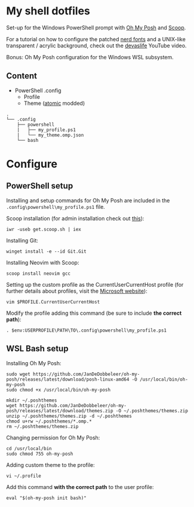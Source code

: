 # My shell dotfiles

Set-up for the Windows PowerShell prompt with [Oh My Posh](https://github.com/JanDeDobbeleer/oh-my-posh) and [Scoop](https://github.com/ScoopInstaller/Scoop).

For a tutorial on how to configure the patched [nerd fonts](https://github.com/ryanoasis/nerd-fonts) and a UNIX-like transparent / acrylic background, check out the [devaslife](https://www.youtube.com/watch?v=5-aK2_WwrmM) YouTube video.

Bonus: Oh My Posh configuration for the Windows WSL subsystem.

## Content

* PowerShell .config
    * Profile
    * Theme ([atomic](https://github.com/JanDeDobbeleer/oh-my-posh/blob/main/themes/atomic.omp.json) modded)

```
.
└── .config
    ├── powershell
    |   ├── my_profile.ps1
    |   └── my_theme.omp.json 
    └── bash
```

# Configure

## PowerShell setup

Installing and setup commands for Oh My Posh are included in the ```.config\powershell\my_profile.ps1``` file.

Scoop installation (for admin installation check out [this](https://github.com/ScoopInstaller/Install#for-admin)):

```
iwr -useb get.scoop.sh | iex
```

Installing Git:

```
winget install -e --id Git.Git
```

Installing Neovim with Scoop:

```
scoop install neovim gcc
```

Setting up the custom profile as the CurrentUserCurrentHost profile (for further details about profiles, visit the [Microsoft website](https://docs.microsoft.com/en-us/powershell/module/microsoft.powershell.core/about/about_profiles?view=powershell-7.2)):

```
vim $PROFILE.CurrentUserCurrentHost
```

Modify the profile adding this command (be sure to include **the correct path**):

```
. $env:USERPROFILE\PATH\TO\.config\powershell\my_profile.ps1
```

## WSL Bash setup

Installing Oh My Posh:

```
sudo wget https://github.com/JanDeDobbeleer/oh-my-posh/releases/latest/download/posh-linux-amd64 -O /usr/local/bin/oh-my-posh
sudo chmod +x /usr/local/bin/oh-my-posh
```

```
mkdir ~/.poshthemes
wget https://github.com/JanDeDobbeleer/oh-my-posh/releases/latest/download/themes.zip -O ~/.poshthemes/themes.zip
unzip ~/.poshthemes/themes.zip -d ~/.poshthemes
chmod u+rw ~/.poshthemes/*.omp.*
rm ~/.poshthemes/themes.zip
```

Changing permission for Oh My Posh:

```
cd /usr/local/bin
sudo chmod 755 oh-my-posh
```

Adding custom theme to the profile:

```
vi ~/.profile
```

Add this command **with the correct path** to the user profile:

```
eval "$(oh-my-posh init bash)"
```